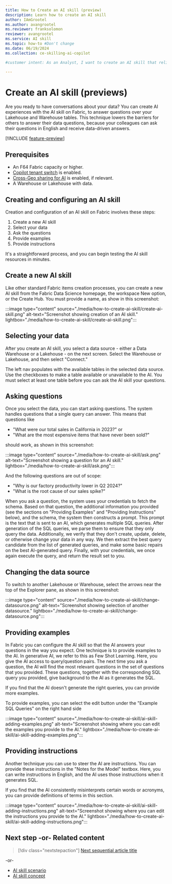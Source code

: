 ```yaml
---
title: How to Create an AI skill (preview)
description: Learn how to create an AI skill
author: IAmGrootel
ms.author: avangrootel
ms.reviewer: franksolomon
reviewer: avangrootel
ms.service: AI skill
ms.topic: how-to #Don't change
ms.date: 06/19/2024
ms.collection: ce-skilling-ai-copilot

#customer intent: As an Analyst, I want to create an AI skill that relies on generative AI, that my colleagues and I can use to have conversations about our data.

---
```


# Create an AI skill (previews)

Are you ready to have conversations about your data? You can create AI experiences with the AI skill on Fabric, to answer questions over your Lakehouse and Warehouse tables. This technique lowers the barriers for others to answer their data questions, because your colleagues can ask their questions in English and receive data-driven answers.

[!INCLUDE [feature-preview](../includes/feature-preview-note.md)]

## Prerequisites

- An F64 Fabric capacity or higher.
- [Copilot tenant switch](../admin/service-admin-portal-copilot.md) is enabled.
- [Cross-Geo sharing for AI](../admin/service-admin-portal-copilot.md) is enabled, if relevant.
- A Warehouse or Lakehouse with data.

## Creating and configuring an AI skill

Creation and configuration of an AI skill on Fabric involves these steps:

1. Create a new AI skill
1. Select your data
1. Ask the questions
1. Provide examples
1. Provide instructions

It's a straightforward process, and you can begin testing the AI skill resources in minutes.

## Create a new AI skill

Like other standard Fabric items creation processes, you can create a new AI skill from the Fabric Data Science homepage, the workspace New option, or the Create Hub. You must provide a name, as show in this screenshot:

:::image type="content" source="./media/how-to-create-ai-skill/create-ai-skill.png" alt-text="Screenshot showing creation of an AI skill." lightbox="./media/how-to-create-ai-skill/create-ai-skill.png":::

## Selecting your data

After you create an AI skill, you select a data source - either a Data Warehouse or a Lakehouse - on the next screen. Select the Warehouse or Lakehouse, and then select "Connect."

The left nav populates with the available tables in the selected data source. Use the checkboxes to make a table available or unavailable to the AI. You must select at least one table before you can ask the AI skill your questions.

## Asking questions

Once you select the data, you can start asking questions. The system handles questions that a single query can answer. This means that questions like

- "What were our total sales in California in 2023?" or
- "What are the most expensive items that have never been sold?"

should work, as shown in this screenshot:

:::image type="content" source="./media/how-to-create-ai-skill/ask.png" alt-text="Screenshot showing a question for an AI skill." lightbox="./media/how-to-create-ai-skill/ask.png":::

And the following questions are out of scope:

- "Why is our factory productivity lower in Q2 2024?"
- "What is the root cause of our sales spike?"

When you ask a question, the system uses your credentials to fetch the schema. Based on that question, the additional information you provided (see the sections on "Providing Examples" and "Providing Instructions" below), and the schema, the system then constructs a prompt. This prompt is the text that is sent to an AI, which generates multiple SQL queries. After generation of the SQL queries, we parse them to ensure that they only query the data. Additionally, we verify that they don't create, update, delete, or otherwise change your data in any way. We then extract the best query candidate from the list of generated queries, and make some basic repairs on the best AI-generated query. Finally, with your credentials, we once again execute the query, and return the result set to you.

## Changing the data source

To switch to another Lakehouse or Warehouse, select the arrows near the top of the Explorer pane, as shown in this screenshot:

:::image type="content" source="./media/how-to-create-ai-skill/change-datasource.png" alt-text="Screenshot showing selection of another datasource." lightbox="./media/how-to-create-ai-skill/change-datasource.png":::

## Providing examples

In Fabric you can configure the AI skill so that the AI answers your questions in the way you expect. One technique is to provide examples to the AI. In generative AI, we refer to this as Few Shot Learning. Here, you give the AI access to query/question pairs. The next time you ask a question, the AI will find the most relevant questions in the set of questions that you provided. These questions, together with the corresponding SQL query you provided, give background to the AI as it generates the SQL.

If you find that the AI doesn't generate the right queries, you can provide more examples.

To provide examples, you can select the edit button under the "Example SQL Queries" on the right hand side

:::image type="content" source="./media/how-to-create-ai-skill/ai-skill-adding-examples.png" alt-text="Screenshot showing where you can edit the examples you provide to the AI." lightbox="./media/how-to-create-ai-skill/ai-skill-adding-examples.png":::

## Providing instructions

Another technique you can use to steer the AI are instructions. You can provide these instructions in the "Notes for the Model" textbox. Here, you can write instructions in English, and the AI uses those instructions when it generates SQL.

If you find that the AI consistently misinterprets certain words or acronyms, you can provide definitions of terms in this section.

:::image type="content" source="./media/how-to-create-ai-skill/ai-skill-adding-instructions.png" alt-text="Screenshot showing where you can edit the instructions you provide to the AI." lightbox="./media/how-to-create-ai-skill/ai-skill-adding-instructions.png":::

## Next step -or- Related content

> [!div class="nextstepaction"]
> [Next sequential article title](./how-to-create-ai-skill.md)

-or-

- [AI skill scenario](ai-skill-scenario.md)
- [AI skill concept](concept-ai-skill.md)

<!-- Optional: Next step or Related content - H2

Consider adding one of these H2 sections (not both):

A "Next step" section that uses 1 link in a blue box 
to point to a next, consecutive article in a sequence.

-or- 

A "Related content" section that lists links to 
1 to 3 articles the user might find helpful.

-->

<!--

Remove all comments except the customer intent
before you sign off or merge to the main branch.

-->